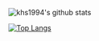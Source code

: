 ![khs1994's github stats](https://github-readme-stats.vercel.app/api?username=khs1994&show_icons=true&count_private=true&theme=dark)

[![Top Langs](https://github-readme-stats.vercel.app/api/top-langs/?username=khs1994)](https://github.com/khs1994)
